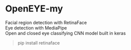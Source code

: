# OpenEYE-my
Facial region detection with RetinaFace  
Eye detection with MediaPipe  
Open and closed eye classifying CNN model built in keras  

>pip install retinaface

